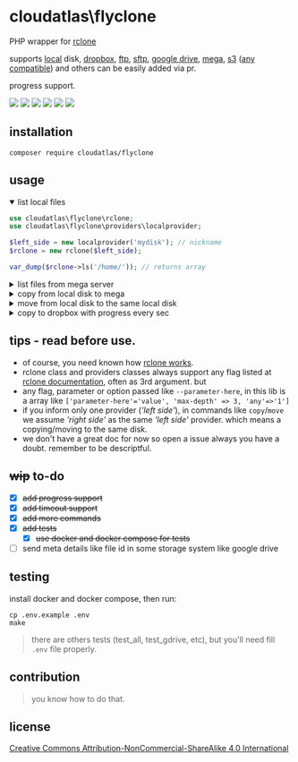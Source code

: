 # cloudatlas\flyclone
PHP wrapper for [rclone](https://rclone.org/)

supports [local](https://rclone.org/local/) disk, [dropbox](https://rclone.org/dropbox/), [ftp](https://rclone.org/ftp/), [sftp](https://rclone.org/sftp/), [google drive](https://rclone.org/sftp/), [mega](https://rclone.org/mega/), [s3](https://rclone.org/s3/) ([any compatible](https://rclone.org/overview/)) and others can be easily added via pr.

progress support.

![](https://img.shields.io/badge/php-777bb4?style=for-the-badge&logo=php&logoColor=white)
![](https://img.shields.io/github/checks-status/cloudatlasid/flyclone/master?label=TESTS&style=for-the-badge)
![](http://img.shields.io/badge/-phpstorm-7256fe?style=for-the-badge&logo=phpstorm&logoColor=white)
![](https://img.shields.io/badge/composer-885630?style=for-the-badge&logo=composer&logoColor=white)
![](https://img.shields.io/badge/Docker-2CA5E0?style=for-the-badge&logo=docker&logoColor=white)
![](https://img.shields.io/badge/GIT-E44C30?style=for-the-badge&logo=git&logoColor=white)

## installation

```shell script
composer require cloudatlas/flyclone
```

## usage
<details open><summary>list local files</summary>

```php
use cloudatlas\flyclone\rclone;
use cloudatlas\flyclone\providers\localprovider;

$left_side = new localprovider('mydisk'); // nickname
$rclone = new rclone($left_side);

var_dump($rclone->ls('/home/')); // returns array
```
</details>
<details><summary>list files from mega server</summary>

```php
use cloudatlas\flyclone\rclone;
use cloudatlas\flyclone\providers\megaprovider;

$left_side = new megaprovider('myserver',[
    'user'=>'johnivy@pear.com',
    'pass'=> rclone::obscure('applesux')
]);

$rclone = new rclone($left_side);

var_dump($rclone->ls('/docs')); // returns array
```
</details>
<details><summary>copy from local disk to mega</summary>

```php
use cloudatlas\flyclone\rclone;
use cloudatlas\flyclone\providers\localprovider;
use cloudatlas\flyclone\providers\megaprovider;

$left_side = new localprovider('mydisk'); // name

$right_side = new megaprovider('myremote',[
    'user'=>'your@email.com',
    'pass'=> rclone::obscure('4ppl35u*')
]);

$rclone = new rclone($left_side, $right_side);

$rclone->copy('/home/appleinc/index.html', '/docs'); // always true, otherwise throws error
```
</details>
<details><summary>move from local disk to the same local disk</summary>

```php
use cloudatlas\flyclone\rclone;
use cloudatlas\flyclone\providers\localprovider;

$samedisk = new localprovider('mydisk'); // name

$rclone = new rclone($samedisk);

$rclone->copy('/home/appleinc/index.html', '/home/www/'); // always true, otherwise throws error
```
</details>
<details><summary>copy to dropbox with progress every sec</summary>

```php
use cloudatlas\flyclone\rclone;
use cloudatlas\flyclone\providers\localprovider;
use cloudatlas\flyclone\providers\dropboxprovider;

$left_side = new localprovider('mydisk'); // nickname
$right_side = new dropboxprovider('myremote', [
    'client_id'     => 'your_dropbox_client_id',
    'client_secret' => 'your_dropbox_client_secret',
    'token'         => 'your_dropbox_token',
]);

$rclone = new rclone($left_side, $right_side);

$rclone->copy('/home/appleinc/index.html', '/home/www/', [], static function ($type, $buffer) use ($rclone) {
   var_dump($rclone->getprogress());
});
```
</details>

## tips - read before use.
* of course, you need known how [rclone works](https://rclone.org/docs).
* rclone class and providers classes always support any flag listed at [rclone documentation](https://rclone.org/flags/), often as 3rd argument. but
* any flag, parameter or option passed like `--parameter-here`, in this lib is a array like `['parameter-here'='value', 'max-depth' => 3, 'any'=>'1']`
* if you inform only one provider (_'left side'_), in commands like `copy`/`move` we assume _'right side'_ as the same _'left side'_ provider. which means a copying/moving to the same disk.
* we don't have a great doc for now so open a issue always you have a doubt. remember to be descriptful.
## ~~wip~~ to-do
- [x] ~~add progress support~~
- [x] ~~add timeout support~~
- [x] ~~add more commands~~
- [x] ~~add tests~~
  - [x] ~~use docker and docker compose for tests~~
- [ ] send meta details like file id in some storage system like google drive

## testing
  install docker and docker compose, then run:
```shell
cp .env.example .env
make
```

> there are others tests (test_all, test_gdrive, etc), but you'll need fill `.env` file properly.

## contribution
> you know how to do that.

## license
[Creative Commons Attribution-NonCommercial-ShareAlike 4.0 International](LICENSE.md)
